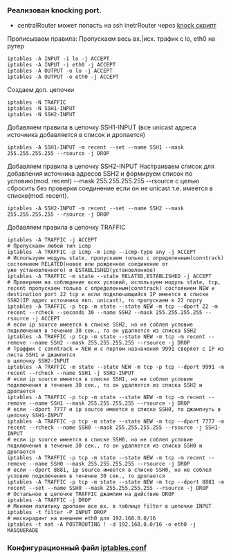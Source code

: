 ### Реализован knocking port.

* centralRouter может попасть на ssh inetrRouter через [knock скрипт](https://github.com/kyourselfer/OTUS_LinuxAdmin201804/tree/master/lesson14_firewall/1/scripts)

Прописываем правила:
Пропускаем весь вх.|исх. трафик с lo, eth0 на рутер
```
iptables -A INPUT -i lo -j ACCEPT
iptables -A INPUT -i eth0 -j ACCEPT
iptables -A OUTPUT -o lo -j ACCEPT
iptables -A OUTPUT -o eth0 -j ACCEPT
```
Создаем доп. цепочки
```
iptables -N TRAFFIC
iptables -N SSH1-INPUT
iptables -N SSH2-INPUT
```
Добавляем правила в цепочку SSH1-INPUT (все unicast адреса источника добавляется в список и дропается)
```
iptables -A SSH1-INPUT -m recent --set --name SSH1 --mask 255.255.255.255 --rsource -j DROP

```
Добавляем правила в цепочку SSH2-INPUT
Настраиваем список для добавления источника адресов SSH2 и формируем список по условию(mod. recent) --mask 255.255.255.255 --rsource с целью сбросить без проверки соединение если он не unicast т.е. имеется в списке(mod. recent).
```
iptables -A SSH2-INPUT -m recent --set --name SSH2 --mask 255.255.255.255 --rsource -j DROP
```
Добавляем правила в цепочку TRAFFIC
```
iptables -A TRAFFIC -j ACCEPT
# Пропускаем любой тип icmp
iptables -A TRAFFIC -p icmp -m icmp --icmp-type any -j ACCEPT
# Используем модуль state, пропускаем только с определенным(conntrack) состоянием RELATED(новое или рожденное соединение от
уже установленного) и ESTABLISHED(установленное)
iptables -A TRAFFIC -m state --state RELATED,ESTABLISHED -j ACCEPT
# Проверяем на соблюдение всех условий, используем модуль state, tcp, recent пропускаем только с определенным(conntrack) состоянием NEW и destination port 22 tcp и если подключающийся IP имеется в списке SSH2(IP адрес источника явл. unicast), то пропускаем к 22 порту
iptables -A TRAFFIC -p tcp -m state --state NEW -m tcp --dport 22 -m recent --rcheck --seconds 30 --name SSH2 --mask 255.255.255.255 --rsource -j ACCEPT
# если ip source имеется в списке SSH2, но не соблел условие подключения в течение 30 сек., то он удаляется из списка SSH2
iptables -A TRAFFIC -p tcp -m state --state NEW -m tcp -m recent --remove --name SSH2 --mask 255.255.255.255 --rsource -j DROP
# Траффик с conntrack = NEW и с портом назначения 9991 сверяет с IP из листа SSH1 и джампится
в цепочку SSH2-INPUT
iptables -A TRAFFIC -m state --state NEW -m tcp -p tcp --dport 9991 -m recent --rcheck --name SSH1 -j SSH2-INPUT
# если ip source имеется в списке SSH1, но не соблел условие подключения в течение 30 сек., то он удаляется из списка SSH2 и дропается
iptables -A TRAFFIC -p tcp -m state --state NEW -m tcp -m recent --remove --name SSH1 --mask 255.255.255.255 --rsource -j DROP
# если --dport 7777 и ip source имеется в списке SSH0, то джампнуть в цепочку SSH1-INPUT
iptables -A TRAFFIC -p tcp -m state --state NEW -m tcp --dport 7777 -m recent --rcheck --name SSH0 --mask 255.255.255.255 --rsource -j SSH1-INPUT
# если ip source имеется в списке SSH0, но не соблел условие подключения в течение 30 сек., то он удаляется из списка SSH0 и дропается
iptables -A TRAFFIC -p tcp -m state --state NEW -m tcp -m recent --remove --name SSH0 --mask 255.255.255.255 --rsource -j DROP
# если --dport 8881, ip source имеется в списке SSH0, но не соблел условие подключения в течение 30 сек., то дропается
iptables -A TRAFFIC -p tcp -m state --state NEW -m tcp --dport 8881 -m recent --set --name SSH0 --mask 255.255.255.255 --rsource -j DROP
# Остальное в цепочке TRAFFIC джампим на действие DROP
iptables -A TRAFFIC -j DROP
# Меняем политику дропаем все вх. в таблице filter в цепочке INPUT
iptables -t filter -P INPUT DROP
# маскарадинг на внешнем eth0 для 192.168.0.0/16
iptables -t nat -A POSTROUTING ! -d 192.168.0.0/16 -o eth0 -j MASQUERADE

```

### Конфигурационный файл [iptables.conf](https://github.com/kyourselfer/OTUS_LinuxAdmin201804/blob/master/lesson14_firewall/1/iptables.conf)
